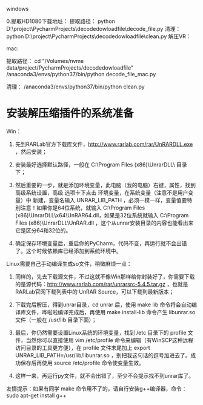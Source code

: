 windows

0.提取HD1080下载地址：
提取路径：
python D:\project\PycharmProjects\decodedowloadfile\decode_file.py
清理：
python D:\project\PycharmProjects\decodedowloadfile\clean.py
解压VR：

mac:

提取路径：
cd "/Volumes/nvme data/project/PycharmProjects/decodedowloadfile"
/anaconda3/envs/python37/bin/python decode_file_mac.py

清理：
/anaconda3/envs/python37/bin/python clean.py

# 安装解压缩插件的系统准备

Win：

1. 先到RARLab官方下载库文件，http://www.rarlab.com/rar/UnRARDLL.exe ，然后安装；

2. 安装最好选择默认路径，一般在 C:\Program Files (x86)\UnrarDLL\ 目录下；

3. 然后重要的一步，就是添加环境变量，此电脑（我的电脑）右键，属性，找到 高级系统设置，高级 选项卡下点击 环境变量，在系统变量（注意不是用户变量）中 新建，变量名输入 UNRAR_LIB_PATH ，必须一模一样，变量值要特别注意！如果你是64位系统，就输入 C:\Program Files (x86)\UnrarDLL\x64\UnRAR64.dll，如果是32位系统就输入 C:\Program Files (x86)\UnrarDLL\UnRAR.dll ，这个从unrar安装目录的内容也能看出来它是区分64和32位的。

4. 确定保存环境变量后，重启你的PyCharm，代码不变，再运行就不会出错了。这个时候依赖库已经添加到系统环境中。

Linux需要自己手动编译生成so文件，稍微麻烦一点：

1. 同样的，先去下载源文件，不过这就不像Win那样给你封装好了，你需要下载的是源代码：http://www.rarlab.com/rar/unrarsrc-5.4.5.tar.gz ，也就是RARLab官网下载列表中的 UnRAR Source，可以下载到最新版本；

2. 下载完后解压，得到unrar目录，cd unrar 后，使用 make lib 命令将会自动编译库文件，哗啦啦编译完成后，再使用 make install-lib 命令产生 libunrar.so 文件（一般在 /usr/lib 目录下面）；

3. 最后，你仍然需要设置Linux系统的环境变量，找到 /etc 目录下的 profile 文件，当然你可以直接使用 vim /etc/profile 命令来编辑（有WinSCP这种远程访问目录的工具更方便），在 profile 文件末尾加上 export UNRAR_LIB_PATH=/usr/lib/libunrar.so ，别把我这句话的逗号加进去了。成功保存后再使用 source /etc/profile 命令使变量生效。

4. 这样一来，再运行py文件，就不会出错了，至少不会提示找不到unrar库了。

友情提示：如果有同学 make 命令用不了的，请自行安装g++编译器，命令：sudo apt-get install g++
